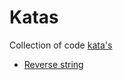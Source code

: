 # Katas

Collection of code [kata's](https://en.wikipedia.org/wiki/Kata)

* [Reverse string](reverse_string/README.md)
